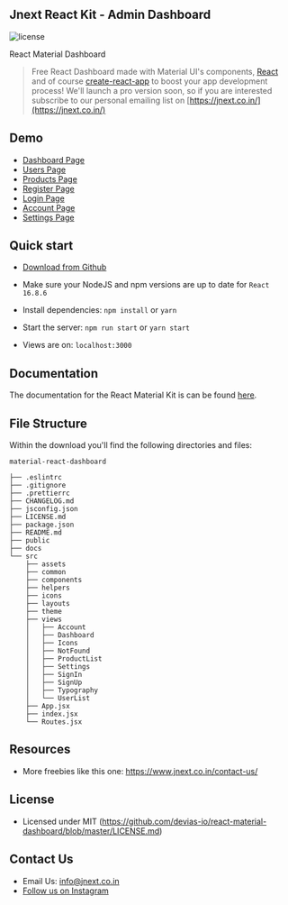 ## Jnext React Kit - Admin Dashboard

![license](https://img.shields.io/badge/license-MIT-blue.svg)

React Material Dashboard

> Free React Dashboard made with Material UI's components, [React](https://reactjs.org/?ref=jnext) and of course [create-react-app](https://facebook.github.io/create-react-app/?ref=jnext) to boost your app development process! We'll launch a pro version soon, so if you are interested subscribe to our personal emailing list on [https://jnext.co.in/](https://jnext.co.in/)
                                 
## Demo

- [Dashboard Page](http://reactpanel.jnextbeta.com/app/dashboard)
- [Users Page](http://reactpanel.jnextbeta.com/app/customers)
- [Products Page](http://reactpanel.jnextbeta.com/app/products)
- [Register Page](http://reactpanel.jnextbeta.com/register)
- [Login Page](http://reactpanel.jnextbeta.com/login)
- [Account Page](http://reactpanel.jnextbeta.com/app/account)
- [Settings Page](http://reactpanel.jnextbeta.com/app/settings)


## Quick start

- [Download from Github](https://github.com/jnextdev/jnreact-admin/archive/main.zip) 

- Make sure your NodeJS and npm versions are up to date for `React 16.8.6`

- Install dependencies: `npm install` or `yarn`

- Start the server: `npm run start` or `yarn start`

- Views are on: `localhost:3000`

## Documentation

The documentation for the React Material Kit is can be found [here](https://material-ui.com?ref=jnext).

## File Structure

Within the download you'll find the following directories and files:

```
material-react-dashboard

├── .eslintrc
├── .gitignore
├── .prettierrc
├── CHANGELOG.md
├── jsconfig.json
├── LICENSE.md
├── package.json
├── README.md
├── public
├── docs
└── src
	├── assets
	├── common
	├── components
	├── helpers
	├── icons
	├── layouts
	├── theme
	├── views
	│	├── Account
	│	├── Dashboard
	│	├── Icons
	│	├── NotFound
	│	├── ProductList
	│	├── Settings
	│	├── SignIn
	│	├── SignUp
	│	├── Typography
	│	└── UserList
	├── App.jsx
	├── index.jsx
	└── Routes.jsx
```

## Resources

- More freebies like this one: <https://www.jnext.co.in/contact-us/>

## License

- Licensed under MIT (https://github.com/devias-io/react-material-dashboard/blob/master/LICENSE.md)

## Contact Us

- Email Us: info@jnext.co.in
- [Follow us on Instagram](https://www.instagram.com/jnext_development/)
